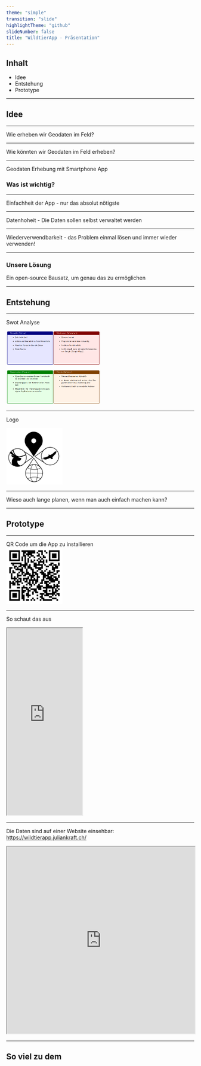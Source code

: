 ```yaml
---
theme: "simple"
transition: "slide"
highlightTheme: "github"
slideNumber: false
title: "WildtierApp - Präsentation"
---
```


## Inhalt

* Idee
* Entstehung
* Prototype

---

## Idee

----

Wie erheben wir Geodaten im Feld?

----

Wie könnten wir Geodaten im Feld erheben?

----

Geodaten Erhebung mit Smartphone App

### Was ist wichtig?

----

Einfachheit der App - nur das absolut nötigste

----

Datenhoheit - Die Daten sollen selbst verwaltet werden

----

Wiederverwendbarkeit - das Problem einmal lösen und immer wieder verwenden!

----

### Unsere Lösung

Ein open-source Bausatz, um genau das zu ermöglichen

---

## Entstehung

----

Swot Analyse

<img src="images/swot.png" style="width: 50%;">

----

Logo

<img src="images/logo_app.png" style="width: 30%;">

----

Wieso auch lange planen, wenn man auch einfach machen kann?

---

## Prototype

----

QR Code um die App zu installieren
<br>
<img src="images/qr_code_app.png" style="width: 30%;">

----

So schaut das aus
<iframe src="https://wildtierapp.juliankraft.ch/app/" width="40%" height="500px"></iframe>

----

Die Daten sind auf einer Website einsehbar:
https://wildtierapp.juliankraft.ch/
<iframe src="https://wildtierapp.juliankraft.ch/inframe" width="100%" height="500px"></iframe>

---

## So viel zu dem
